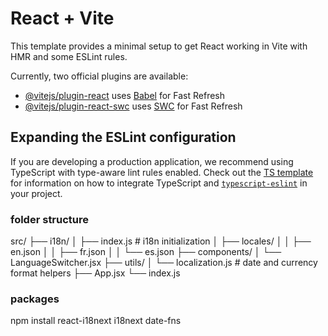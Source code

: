 # React + Vite

This template provides a minimal setup to get React working in Vite with HMR and some ESLint rules.

Currently, two official plugins are available:

- [@vitejs/plugin-react](https://github.com/vitejs/vite-plugin-react/blob/main/packages/plugin-react) uses [Babel](https://babeljs.io/) for Fast Refresh
- [@vitejs/plugin-react-swc](https://github.com/vitejs/vite-plugin-react/blob/main/packages/plugin-react-swc) uses [SWC](https://swc.rs/) for Fast Refresh

## Expanding the ESLint configuration

If you are developing a production application, we recommend using TypeScript with type-aware lint rules enabled. Check out the [TS template](https://github.com/vitejs/vite/tree/main/packages/create-vite/template-react-ts) for information on how to integrate TypeScript and [`typescript-eslint`](https://typescript-eslint.io) in your project.




### folder structure 

src/
├── i18n/
│   ├── index.js          # i18n initialization
│   ├── locales/
│   │   ├── en.json
│   │   ├── fr.json
│   │   └── es.json
├── components/
│   └── LanguageSwitcher.jsx
├── utils/
│   └── localization.js  # date and currency format helpers
├── App.jsx
└── index.js



### packages

npm install react-i18next i18next date-fns
